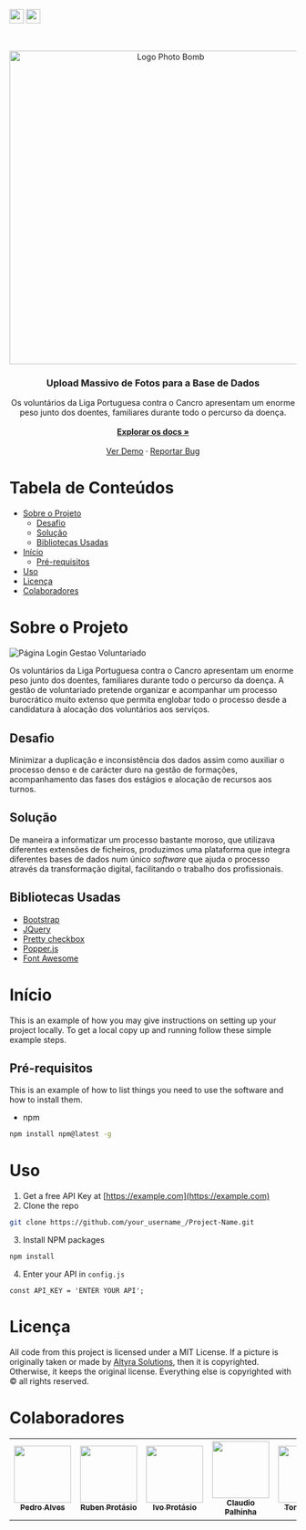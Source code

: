 
<!-- PROJECT SHIELDS -->
<!--
*** I'm using markdown "reference style" links for readability.
*** Reference links are enclosed in brackets [ ] instead of parentheses ( ).
*** See the bottom of this document for the declaration of the reference variables
*** for contributors-url, forks-url, etc. This is an optional, concise syntax you may use.
*** https://www.markdownguide.org/basic-syntax/#reference-style-links
-->
<!-- [![LinkedIn][linkedin-shield]][linkedin-url] -->
<a href="https://www.linkedin.com/company/altyra-solutions/"><img src="https://img.shields.io/badge/linkedin-blue.svg?&style=for-the-badge&logo=linkedin&logoColor=white" height=25></a> 
<a href="https://www.instagram.com/AltyraSolutions/"><img src="https://img.shields.io/badge/instagram-%2312100E.svg?&style=for-the-badge&logo=instagram&logoColor=white" height=25></a> 



<!-- PROJECT LOGO -->
<br />
<p align="center">
  <a href="https://www.altyra.com/" target=“_blank”>
    <img src="https://user-images.githubusercontent.com/48434290/108541955-fee83580-72da-11eb-90ef-decf13d6fb0f.png" width="550px" alt="Logo Photo Bomb">
  </a>

  <h3 align="center">Upload Massivo de Fotos para a Base de Dados</h3>

  <p align="center">
    Os voluntários da Liga Portuguesa contra o Cancro apresentam um enorme peso junto dos doentes, familiares durante todo o percurso da doença.</strong>
    <br />
    <br />
    <a href="https://github.com/Altyrasolutionslda/ApormorLeiloes" target=“_blank”><strong>Explorar os docs »</strong></a>
    <br />
    <br />
    <a href="https://voluntariado.altyra.com/" target=“_blank”>Ver Demo</a>
    ·
    <a href="https://github.com/Altyrasolutionslda/GVoluntariado/issues" target=“_blank”>Reportar Bug</a>
  </p>
</p>



<!-- TABLE OF CONTENTS -->
# Tabela de Conteúdos

* [Sobre o Projeto](#sobre-o-projeto)
  * [Desafio](desafio)
  * [Solução](#solução)
  * [Bibliotecas Usadas](#bibliotecas-usadas)
* [Início](#início)
  * [Pré-requisitos](#pré-requisitos)
* [Uso](#uso)
* [Licença](#licença)
* [Colaboradores](#colaboradores)



<!-- SOBRE O PROJETO -->
# Sobre o Projeto

![Página Login Gestao Voluntariado](https://user-images.githubusercontent.com/48434290/108542149-47075800-72db-11eb-97f2-f8875584c7f8.png)

Os voluntários da Liga Portuguesa contra o Cancro apresentam um enorme peso junto dos doentes, familiares durante todo o percurso da doença. A gestão de voluntariado pretende organizar e acompanhar um processo burocrático muito extenso que permita englobar todo o processo desde a candidatura à alocação dos voluntários aos serviços.


## Desafio
Minimizar a duplicação e inconsistência dos dados assim como auxiliar o processo denso e de carácter duro na gestão de formações, acompanhamento das fases dos estágios e alocação de recursos aos turnos.


## Solução
De maneira a informatizar um processo bastante moroso, que utilizava diferentes extensões de ficheiros, produzimos uma plataforma que integra diferentes bases de dados num único _software_ que ajuda o processo através da transformação digital, facilitando o trabalho dos profissionais.


## Bibliotecas Usadas
* [Bootstrap](https://getbootstrap.com)
* [JQuery](https://jquery.com)
* [Pretty checkbox](https://lokesh-coder.github.io/pretty-checkbox/)
* [Popper.js](https://popper.js.org/)
* [Font Awesome](https://fontawesome.com)



<!-- GETTING STARTED -->
# Início

This is an example of how you may give instructions on setting up your project locally.
To get a local copy up and running follow these simple example steps.

## Pré-requisitos

This is an example of how to list things you need to use the software and how to install them.
* npm
```sh
npm install npm@latest -g
```


<!-- USAGE EXAMPLES -->
# Uso

1. Get a free API Key at [https://example.com](https://example.com)
2. Clone the repo
```sh
git clone https://github.com/your_username_/Project-Name.git
```
3. Install NPM packages
```sh
npm install
```
4. Enter your API in `config.js`
```JS
const API_KEY = 'ENTER YOUR API';
```


<!-- LICENSE -->
# Licença

All code from this project is licensed under a MIT License.
If a picture is originally taken or made by [Altyra Solutions](https://altyra.com/desenvolvimento-de-software/), then it is copyrighted. Otherwise, it keeps the original license.
Everything else is copyrighted with © all rights reserved.



<!-- ALL-CONTRIBUTORS-LIST -->
# Colaboradores

<table>
  <tr>
        <td align="center"><a href="https://github.com/pemineal"><img src="https://user-images.githubusercontent.com/48434290/95857814-15dab200-0d54-11eb-96ea-d84d91795da7.png" width="100px;" alt=""/><br /><sub><b>Pedro Alves</b></sub></a><br /></td>
    <td align="center"><a href="https://github.com/RProtasio"><img src="https://user-images.githubusercontent.com/48434290/95853437-55ea6680-0d4d-11eb-80b5-0586e41e7090.png" width="100px;" alt=""/><br /><sub><b>Ruben Protásio</b></sub></a></td>
    <td align="center"><a href="https://github.com/ivoprotasioAltyra"><img src="https://user-images.githubusercontent.com/48434290/95854118-68b16b00-0d4e-11eb-8721-aeb60cbc7b33.jpg" width="100px;" alt=""/><br /><sub><b>Ivo Protásio</b></sub></a></td> 
    <td align="center"><a href="https://github.com/ClaudioPalhinha"><img src="https://user-images.githubusercontent.com/48434290/95855788-dfe7fe80-0d50-11eb-89c2-562e2eac0b7f.png" width="100px;" alt=""/><br /><sub><b>Claudio Palhinha</b></sub></a></td>
    <td align="center"><a href="https://github.com/Magueija"><img src="https://user-images.githubusercontent.com/48434290/95857172-1e7eb880-0d53-11eb-839a-01e840178a11.png" width="100px;" alt=""/><br /><sub><b>Tomás Silva</b></sub></a></td>
    <td align="center"><a href="https://github.com/XxTroiaxX"><img src="https://user-images.githubusercontent.com/48434290/95856878-aa441500-0d52-11eb-8f8a-3daf7ef39d8d.jpg" width="100px;" alt=""/><br /><sub><b>Pedro Tróia</b></sub></a></td>
        <td align="center"><a href="https://github.com/Margasbot"><img src="https://user-images.githubusercontent.com/48434290/96355554-aa3d6f80-10da-11eb-9ad2-533464fe958e.jpg" width="100px;" alt=""/><br /><sub><b>Frederico Margarido</b></sub></a></td>
        <td align="center"><a href="https://github.com/VieirinhaPrj"><img src="https://user-images.githubusercontent.com/48434290/96355556-ac073300-10da-11eb-9893-b4c02b03f1cc.png" width="100px;" alt=""/><br /><sub><b>Mário Vieira</b></sub></a><br /></td>
    <td align="center"><a href="https://github.com/andrenevesgomes"><img src="https://user-images.githubusercontent.com/48434290/95869306-23e3ff00-0d63-11eb-89ea-fa1e8a6b95ae.jpg" width="100px;" alt=""/><br /><sub><b>André Gomes</b></sub></a></br><a href="https://andrenevesgomes.github.io/portfolio/" title="Portfólio">:book:</a></td></tr>
</table>


<!-- ESCUDOS-->
<!-- https://www.markdownguide.org/basic-syntax/#reference-style-links -->
[linkedin-shield]: https://img.shields.io/badge/-LinkedIn-black.svg?style=flat-square&logo=linkedin&colorB=555
[linkedin-url]: https://www.linkedin.com/company/altyra-solutions/
